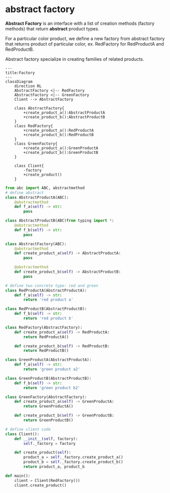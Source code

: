 # abstract factory

**Abstract Factory** is an interface with a list of creation methods (factory methods) that return **abstract** product types.

For a particular color product, we define a new factory from abstract factory that returns product of particular color, ex. RedFactory for RedProductA and RedProductB.

Abstract factory specialize in creating families of related products.

```mermaid
---
title:Factory
---
classDiagram
    direction RL
    AbstractFactory <|-- RedFactory
    AbstractFactory <|-- GreenFactory
    Client --> AbstractFactory

    class AbstractFactory{
        +create_product_a():AbstractProductA
        +create_product_b():AbstractProductB
    }
    class RedFactory{
        +create_product_a():RedProductA
        +create_product_b():RedProductB
    }
    class GreenFactory{
        +create_product_a():GreenProductA
        +create_product_b():GreenProductB
    }

    class Client{
        -factory
        +create_product()
    }

```

```python
from abc import ABC, abstractmethod
# define abstract
class AbstractProductA(ABC):
    @abstractmethod
    def f_a(self) -> str:
        pass

class AbstractProductB(ABC)from typing import *:
    @abstractmethod
    def f_b(self) -> str:
        pass

class AbstractFactory(ABC):
    @abstractmethod
    def create_product_a(self) -> AbstractProductA:
        pass

    @abstractmethod
    def create_product_b(self) -> AbstractProductB:
        pass

# define two concrete type: red and green
class RedProductA(AbstractProductA):
    def f_a(self) -> str:
        return 'red product a'

class RedProductB(AbstractProductB):
    def f_b(self) -> str:
        return 'red product b'

class RedFactory(AbstractFactory):
    def create_product_a(self) -> RedProductA:
        return RedProductA()

    def create_product_b(self) -> RedProductB:
        return RedProductB()

class GreenProductA(AbstractProductA):
    def f_a(self) -> str:
        return 'green product a2'

class GreenProductB(AbstractProductB):
    def f_b(self) -> str:
        return 'green product b2'

class GreenFactory(AbstractFactory):
    def create_product_a(self) -> GreenProductA:
        return GreenProductA()

    def create_product_b(self) -> GreenProductB:
        return GreenProductB()

# define client code
class Client():
    def __init__(self, factory):
        self._factory = factory

    def create_product(self):
        product_a = self._factory.create_product_a()
        product_b = self._factory.create_product_b()
        return product_a, product_b

def main():
    client = Client(RedFactory())
    client.create_product()

```
